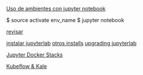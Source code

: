[Uso de ambientes con jupyter notebook](https://stackoverflow.com/questions/38984238/how-to-set-a-default-environment-for-anaconda-jupyter)

$ source activate env_name
$ jupyter notebook

[revisar](https://stackoverflow.com/questions/37085665/in-which-conda-environment-is-jupyter-executing)

[instalar jupyterlab](https://www.ceos3c.com/open-source/install-jupyterlab-on-ubuntu-18-04/)
[otros installs](https://medium.com/hi-optimus/how-to-install-jupyterlab-0-33-8-on-ubuntu-18-04-lts-afd18b676ca5)
[upgrading jupyterlab](https://hackersandslackers.com/upgrading-to-jupyter-lab-on-ubuntu/)

[Jupyter Docker Stacks](https://jupyter-docker-stacks.readthedocs.io/en/latest/index.html)

[Kubeflow & Kale](https://github.com/kubeflow-kale/kale)
